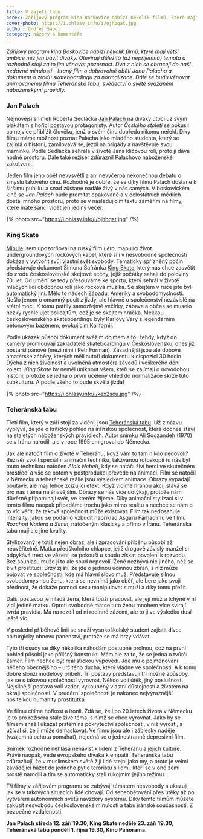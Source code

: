 ```yaml
---
title: V zajetí tabu
perex: Zářijový program kina Boskovice nabízí několik filmů, které mají větší ambice než jen bavit diváky. Otevírají důležitá (až nepříjemná) témata a rozhodně stojí za to jim věnovat pozornost.
cover-photo: https://i.ohlasy.info/i/ojhbqat.jpg
author: Ondřej Sabol
category: názory a komentáře
---
```


*Zářijový program kina Boskovice nabízí několik filmů, které mají větší ambice než jen bavit diváky. Otevírají důležitá (až nepříjemná) témata a rozhodně stojí za to jim věnovat pozornost. Dva z nich se obracejí do naší nedávné minulosti – hraný film o dobrovolné oběti Jana Palacha a dokument o zrodu skateboardingu za normalizace. Dále se budu věnovat animovanému filmu Teheránská tabu, svědectví o světě svázaném náboženskými pravidly.*

### Jan Palach

Nejnovější snímek Roberta Sedláčka [Jan Palach](https://www.csfd.cz/film/541173-jan-palach/prehled/) na diváky útočí už svým plakátem s hořící postavou protagonisty. Autor *Českého století* se pokusil co nejvíce přiblížit člověku, jenž o svém činu dopředu nikomu neřekl. Díky filmu máme možnost poznat Palacha jako mladého studenta, který se zajímá o historii, zamilovává se, jezdí na brigády a navštěvuje svou maminku. Podle Sedláčka sehrála v životě Jana klíčovou roli, proto jí dává hodně prostoru. Dále také režisér zdůraznil Palachovo náboženské zakotvení.

Jeden film jeho oběť nevysvětlí a ani nevyčerpá nekonečnou debatu o smyslu takového činu. Rozhodně je dobře, že se díky filmu Palach dostane k širšímu publiku a snad zůstane nadále živý v nás samých. V boskovickém kině se *Jan Palach* bude promítat opakovaně a v celostátních médiích dostal mnoho prostoru, proto se v následujícím textu zaměřím na filmy, které máte šanci vidět jen jediný večer.

{% photo src="https://i.ohlasy.info/i/ojhbqat.jpg" /%}

### King Skate

[Minule](http://www.ohlasy.info/clanky/2018/08/kino.html) jsem upozorňoval na ruský film *Léto*, mapující život undergroundových rockových kapel, které si i v nesvobodné společnosti dokázaly vytvořit svůj vlastní svět svobody. Tematicky spřízněný počin představuje dokument Šimona Šafránka [King Skate](https://www.csfd.cz/film/624383-king-skate/prehled/), který nás chce zasvětit do zrodu československé skejtové scény, jejíž počátky sahají do poloviny 70. let. Od umění se tedy přesouváme ke sportu, který sehrál v životě mladých lidí obdobnou roli jako rocková muzika. Se skejtem v ruce jste byli automatický jiní. Mělo to nádech Západu, Ameriky a svobodomyslnosti. Nešlo jenom o omamný pocit z jízdy, ale hlavně o společenství nezávislé na státní moci. K tomu patřily samozřejmě večírky, zábava a občas se muselo hezky rychle ujet policajtům, což je se skejtem hračka. Mekkou československého skateboardingu byly Karlovy Vary s legendárním betonovým bazénem, evokujícím Kalifornii.

Podle ukázek působí dokument svěžím dojmem a to i tehdy, když do kamery promlouvají zakladatelé skateboardingu v Československu, dnes již postarší pánové (mezi nimi i Petr Forman). Zásadnější jsou ale dobové amatérské záběry, kterých měli autoři dokumentu k dispozici 30 hodin. Dýchá z nich živelnost a uvolněná atmosféra závodů i veškerého dění kolem. *King Skate* by neměl uniknout všem, kteří se zajímají o novodobou historii, protože se jedná o první ucelený vhled do normalizace skrze tuto subkulturu. A podle všeho to bude skvělá jízda!

{% photo src="https://i.ohlasy.info/i/kex2scu.jpg" /%}

### Teheránská tabu

Třetí film, který v září stojí za vidění, jsou [Teheránská tabu](https://www.csfd.cz/film/514475-teheranska-tabu/prehled/). Už z názvu vyplývá, že jde o kritický pohled na íránskou společnost, která dodnes staví na staletých náboženských pravidlech. Autor snímku Ali Soozandeh (1970) se v Íránu narodil, ale v roce 1995 emigroval do Německa.

Jak ale natočit film o životě v Teheránu, když vám to tam nikdo nedovolí? Režisér zvolil speciální animační techniku, takzvanou rotoskopii (u nás byl touto technikou natočen *Alois Nebel*), kdy se natáčí živí herci ve skutečném prostředí a vše se potom v postprodukci převede na animaci. Film se natočil v Německu a teheránské reálie jsou výsledkem animace. Obrazy vypadají poutavě, ale mají lehce zcizující efekt. Když vidíme hranou akci, stává se pro nás i téma naléhavějším. Obrazy se nás více dotýkají, protože nám důvěrně připomínají svět, ve kterém žijeme. Díky animační stylizaci si v tomto filmu naopak připadáme trochu jako mimo realitu a nechce se nám o to víc věřit, že taková společnost může existovat. Film tak nedosahuje intenzity, jakou se podařilo vzbudit například Asgaru Farhadímu ve filmu *Rozchod Nadera a Simin*, natočeným klasicky a přímo v Íránu. Teheránská tabu mají ale jiné kvality. 

Stylizovaný je totiž nejen obraz, ale i zpracování příběhu působí až neuvěřitelně. Matka předškolního chlapce, jejíž drogově závislý manžel si odpykává trest ve vězení, se pokouší u soudu získat povolení k rozvodu. Bez souhlasu muže jí to ale soud nepovolí. Ženě nezbývá nic jiného, než se živit prostitucí. Brzy zjistí, že jde o jedinou účinnou zbraň, s níž může bojovat ve společnosti, kde má hlavní slovo muž. Představuje silnou svobodomyslnou ženu, která se nevnímá jako oběť, ale bere jako svoji přednost, že dokáže pomocí sexu manipulovat s muži a díky tomu přežít. 

Další postavou je mladá žena, která touží pracovat, ale její muž a tchýně v ní vidí jedině matku. Oproti svobodné matce tuto ženu mnohem více svírají tvrdá pravidla. Má na rozdíl od ní rodinné zázemí, ale to ji ve výsledku dusí ještě víc. 

V poslední příběhové linii se snaží vysokoškolský student zajistit dívce chirurgicky obnovu panenství, protože se má brzy vdávat. 

Tyto tři osudy se díky několika náhodám postupně prolnou, což na první pohled působí jako přílišný konstrukt. Mám ale za to, že se jedná o tvůrčí záměr. Film nechce být realistickou výpovědí. Jde mu o pojmenování něčeho obecnějšího – určitého ducha, který vládne ve společnosti. A k tomu dobře slouží modelový příběh. Tři postavy představují tři možné způsoby, jak se s takovou společností vyrovnat. Někdo volí útěk, jiný poslušnost. Nejsilnější postava volí vzdor, vykoupený vlastní důstojností a životem na okraji společnosti. V prudérní společnosti je nakonec nejvýraznější nositelkou humanity prostitutka.

Ve filmu cítíme hořkost a ironii. Zdá se, že i po 20 letech života v Německu je to pro režiséra stále živé téma, s nímž se chce vyrovnat. Jako by se filmem snažil ukázat prstem na pokrytectví společnosti, v níž vyrostl, a užíval si, že ji může demaskovat. Ve filmu jsou ale i záblesky naděje (vzájemná ochota pomáhat), nejedná se o jednostranně depresivní film. 

Snímek rozhodně nehlásá nenávist k lidem z Teheránu a jejich kultuře. Právě naopak, vede evropského diváka k empatii. Teheránská tabu zdůrazňují, že v muslimském světě žijí lidé stejní jako my, a proto je velmi zavádějící házet do jednoho pytle teroristu s lidmi, kteří se v oné zemi prostě narodili a tím se automaticky stali rukojmím jejího režimu.

Tři filmy v zářijovém programu se zabývají tématem nesvobody a ukazují, jak se v takových situacích lidé chovají. Od sebeobětování přes útěky až po vytváření autonomních světů navzdory systému. Díky těmto filmům můžete zakusit nesvobodu  československé minulosti a tabu íránské současnosti. Z bezpečné vzdálenosti.


**Jan Palach středa 12. září 19.30, King Skate neděle 23. září 19.30, Teheránská tabu pondělí 1. října 19.30, Kino Panorama.**
